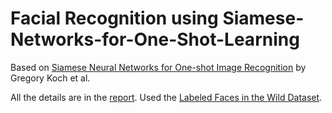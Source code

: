 # Facial Recognition using Siamese-Networks-for-One-Shot-Learning

Based on [Siamese Neural Networks for One-shot Image Recognition](https://www.cs.cmu.edu/~rsalakhu/papers/oneshot1.pdf) by Gregory Koch et al.

All the details are in the [report](DL_HW_2_Report.pdf). Used the [Labeled Faces in the Wild Dataset](http://vis-www.cs.umass.edu/lfw/index.html).